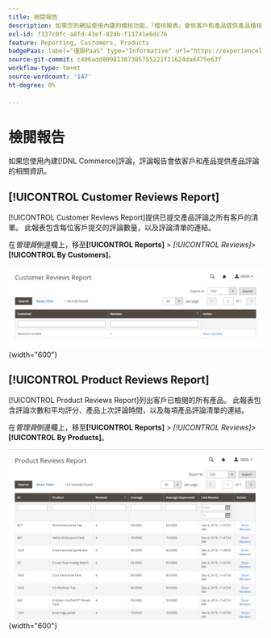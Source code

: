```yaml
---
title: 檢閱報告
description: 如果您的網站使用內建的稽核功能，「稽核報表」會依客戶和產品提供產品稽核的相關資訊。
exl-id: f337c0fc-a8fd-43ef-82db-f11741e6dc76
feature: Reporting, Customers, Products
badgePaas: label="僅限PaaS" type="Informative" url="https://experienceleague.adobe.com/zh-hant/docs/commerce/user-guides/product-solutions" tooltip="僅適用於雲端專案(Adobe管理的PaaS基礎結構)和內部部署專案的Adobe Commerce 。"
source-git-commit: c406add80981387305755221f21624dad475e63f
workflow-type: tm+mt
source-wordcount: '147'
ht-degree: 0%

---
```


# 檢閱報告

如果您使用內建[!DNL Commerce]評論，評論報告會依客戶和產品提供產品評論的相關資訊。

## [!UICONTROL Customer Reviews Report]

[!UICONTROL Customer Reviews Report]提供已提交產品評論之所有客戶的清單。 此報表包含每位客戶提交的評論數量，以及評論清單的連結。

在&#x200B;_管理員_&#x200B;側邊欄上，移至&#x200B;**[!UICONTROL Reports]** > _[!UICONTROL Reviews]_>**[!UICONTROL By Customers]**。

![由客戶檢閱報告](./assets/customer-reviews.png){width="600"}

## [!UICONTROL Product Reviews Report]

[!UICONTROL Product Reviews Report]列出客戶已檢閱的所有產品。 此報表包含評論次數和平均評分、產品上次評論時間，以及每項產品評論清單的連結。

在&#x200B;_管理員_&#x200B;側邊欄上，移至&#x200B;**[!UICONTROL Reports]** > _[!UICONTROL Reviews]_>**[!UICONTROL By Products]**。

![依產品檢閱報告](./assets/product-reviews.png){width="600"}
